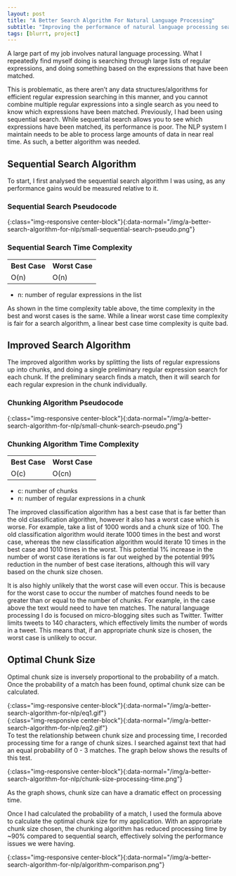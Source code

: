 ```yaml
---
layout: post
title: "A Better Search Algorithm For Natural Language Processing"
subtitle: "Improving the performance of natural language processing search algorithms."
tags: [blurrt, project]
---
```


A large part of my job involves natural language processing. What I repeatedly find myself doing is searching through large lists of regular expressions, and doing something based on the expressions that have been matched.

This is problematic, as there aren’t any data structures/algorithms for efficient regular expression searching in this manner, and you cannot combine multiple regular expressions into a single search as you need to know which expressions have been matched. Previously, I had been using sequential search. While sequential search allows you to see which expressions have been matched, its performance is poor. The NLP system I maintain needs to be able to process large amounts of data in near real time. As such, a better algorithm was needed.

## Sequential Search Algorithm

To start, I first analysed the sequential search algorithm I was using, as any performance gains would be measured relative to it.

### Sequential Search Pseudocode
![](){:class="img-responsive center-block"}{:data-normal="/img/a-better-search-algorithm-for-nlp/small-sequential-search-pseudo.png"}

### Sequential Search Time Complexity
<table>
	<tr>
		<th>
			Best Case
		</th>
		<th>
			Worst Case
		</th>
	</tr>
	<tr>
		<td>
			O(n)
		</td>
		<td>
			O(n)
		</td>
	</tr>
</table>

<ul class="simple-list">
	<li>
		n: number of regular expressions in the list
	</li>
</ul>

As shown in the time complexity table above, the time complexity in the best and worst cases is the same. While a linear worst case time complexity is fair for a search algorithm, a linear best case time complexity is quite bad.

## Improved Search Algorithm

The improved algorithm works by splitting the lists of regular expressions up into chunks, and doing a single preliminary regular expression search for each chunk. If the preliminary search finds a match, then it will search for each regular expresion in the chunk individually.

### Chunking Algorithm Pseudocode
![](){:class="img-responsive center-block"}{:data-normal="/img/a-better-search-algorithm-for-nlp/small-chunk-search-pseudo.png"}

### Chunking Algorithm Time Complexity
<table>
	<tr>
		<th>
			Best Case
		</th>
		<th>
			Worst Case
		</th>
	</tr>
	<tr>
		<td>
			O(c)
		</td>
		<td>
			O(cn)
		</td>
	</tr>
</table>

<ul class="simple-list">
	<li>
		c: number of chunks
	</li>
	<li>
		n: number of regular expressions in a chunk
	</li>
</ul>

The improved classification algorithm has a best case that is far better than the old classification algorithm, however it also has a worst case which is worse. For example, take a list of 1000 words and a chunk size of 100. The old classification algorithm would iterate 1000 times in the best and worst case, whereas the new classification algorithm would iterate 10 times in the best case and 1010 times in the worst. This potential 1% increase in the number of worst case iterations is far out weighed by the potential 99% reduction in the number of best case iterations, although this will vary based on the chunk size chosen.

It is also highly unlikely that the worst case will even occur. This is because for the worst case to occur the number of matches found needs to be greater than or equal to the number of chunks. For example, in the case above the text would need to have ten matches. The natural language processing I do is focused on micro-blogging sites such as Twitter. Twitter limits tweets to 140 characters, which effectively limits the number of words in a tweet. This means that, if an appropriate chunk size is chosen, the worst case is unlikely to occur.

## Optimal Chunk Size

Optimal chunk size is inversely proportional to the probability of a match. Once the probability of a match has been found, optimal chunk size can be calculated.

![](){:class="img-responsive center-block"}{:data-normal="/img/a-better-search-algorithm-for-nlp/eq1.gif"}
<br>
![](){:class="img-responsive center-block"}{:data-normal="/img/a-better-search-algorithm-for-nlp/eq2.gif"}
<br>
To test the relationship between chunk size and processing time, I recorded processing time for a range of chunk sizes. I searched against text that had an equal probability of 0 - 3 matches. The graph below shows the results of this test.

![](){:class="img-responsive center-block"}{:data-normal="/img/a-better-search-algorithm-for-nlp/chunk-size-processing-time.png"}

As the graph shows, chunk size can have a dramatic effect on processing time.

Once I had calculated the probability of a match, I used the formula above to calculate the optimal chunk size for my application. With an appropriate chunk size chosen, the chunking algorithm has reduced processing time by ~90% compared to sequential search, effectively solving the performance issues we were having.

![](){:class="img-responsive center-block"}{:data-normal="/img/a-better-search-algorithm-for-nlp/algorithm-comparison.png"}

